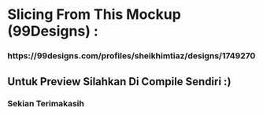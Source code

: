 <h1>Slicing From This Mockup (99Designs) :</h1> 
<h3>https://99designs.com/profiles/sheikhimtiaz/designs/1749270</h3>
<h2>Untuk Preview Silahkan Di Compile Sendiri :) </h2>
<h3>Sekian Terimakasih</h3>

